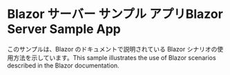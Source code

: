 # <a name="blazor-server-sample-app"></a><span data-ttu-id="a2283-101">Blazor サーバー サンプル アプリ</span><span class="sxs-lookup"><span data-stu-id="a2283-101">Blazor Server Sample App</span></span>

<span data-ttu-id="a2283-102">このサンプルは、Blazor のドキュメントで説明されている Blazor シナリオの使用方法を示しています。</span><span class="sxs-lookup"><span data-stu-id="a2283-102">This sample illustrates the use of Blazor scenarios described in the Blazor documentation.</span></span>
